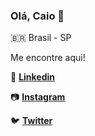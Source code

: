 ### Olá, __Caio__ 👋

🇧🇷 Brasil - SP

Me encontre aqui!

:briefcase: [__Linkedin__](https://www.linkedin.com/in/caio-willian-b4070ab6/)

:camera: [__Instagram__](https://www.instagram.com/cwillian40/?hl=pt-br)

:bird: [__Twitter__](https://twitter.com/caiowillianmor?lang=en)



